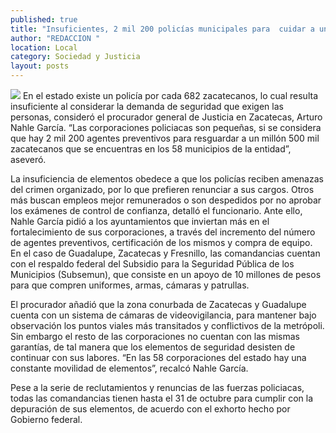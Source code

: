 ```yaml
---
published: true
title: "Insuficientes, 2 mil 200 policías municipales para  cuidar a un millón 500 mil zacatecanos: Nahle"
author: "REDACCION "
location: Local
category: Sociedad y Justicia
layout: posts
---
```


![](http://i.imgur.com/Mi9WhWmm.jpg)
En el estado existe un policía por cada 682 zacatecanos, lo cual resulta insuficiente al considerar la demanda de seguridad que exigen las personas, consideró el procurador general de Justicia en Zacatecas, Arturo Nahle García.
“Las corporaciones policiacas son pequeñas, si se considera que hay 2 mil 200 agentes preventivos para resguardar a un millón 500 mil zacatecanos que se encuentras en los 58 municipios de la entidad”, aseveró.

La insuficiencia de elementos obedece a que los policías reciben amenazas del crimen organizado, por lo que prefieren renunciar a sus cargos. Otros más buscan empleos mejor remunerados o son despedidos por no aprobar los exámenes de control de confianza, detalló el funcionario.
Ante ello, Nahle García pidió a los ayuntamientos que inviertan más en el fortalecimiento de sus corporaciones, a través del incremento del número de agentes preventivos, certificación de los mismos y compra de equipo.
En el caso de Guadalupe, Zacatecas y Fresnillo, las comandancias cuentan con el respaldo federal del Subsidio para la Seguridad Pública de los Municipios (Subsemun), que consiste en un apoyo de 10 millones de pesos para que compren uniformes, armas, cámaras y patrullas.

El procurador añadió que la zona conurbada de Zacatecas y Guadalupe cuenta con un sistema de cámaras de videovigilancia, para mantener bajo observación los puntos viales más transitados y conflictivos de la metrópoli.
Sin embargo el resto de las corporaciones no cuentan con las mismas garantías, de tal manera que los elementos de seguridad desisten de continuar con sus labores. 
“En las 58 corporaciones del estado hay una constante movilidad de elementos”, recalcó Nahle García.

Pese a la serie de reclutamientos y renuncias de las fuerzas policiacas, todas las comandancias tienen hasta el 31 de octubre para cumplir con la depuración de sus elementos, de acuerdo con el exhorto hecho por Gobierno federal.
